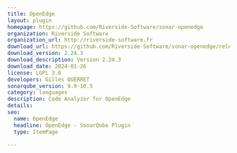 ```yaml
---
title: OpenEdge
layout: plugin
homepage: https://github.com/Riverside-Software/sonar-openedge
organization: Riverside Software
organization_url: http://riverside-software.fr
download_url: https://github.com/Riverside-Software/sonar-openedge/releases/download/V2.24.1/sonar-openedge-plugin-2.24.3.jar
download_version: 2.24.3
download_description: Version 2.24.3
download_date: 2024-01-26
license: LGPL 3.0
developers: Gilles QUERRET
sonarqube_version: 9.9-10.5
category: languages
description: Code Analyzer for OpenEdge
details: 
seo:
  name: OpenEdge
  headline: OpenEdge - SonarQube Plugin
  type: ItemPage

---
```

